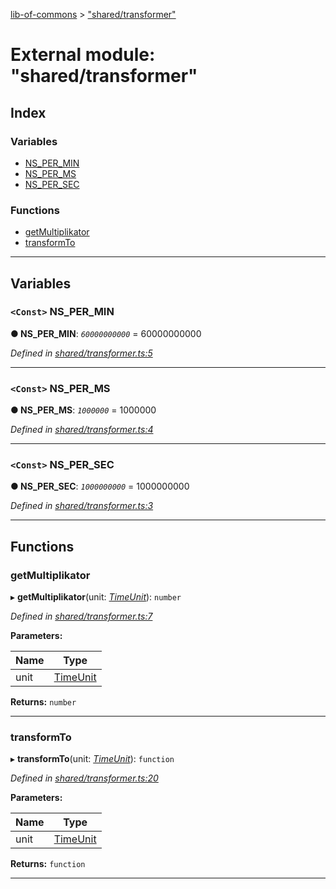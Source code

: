 [lib-of-commons](../README.md) > ["shared/transformer"](../modules/_shared_transformer_.md)

# External module: "shared/transformer"

## Index

### Variables

* [NS_PER_MIN](_shared_transformer_.md#ns_per_min)
* [NS_PER_MS](_shared_transformer_.md#ns_per_ms)
* [NS_PER_SEC](_shared_transformer_.md#ns_per_sec)

### Functions

* [getMultiplikator](_shared_transformer_.md#getmultiplikator)
* [transformTo](_shared_transformer_.md#transformto)

---

## Variables

<a id="ns_per_min"></a>

### `<Const>` NS_PER_MIN

**● NS_PER_MIN**: *`60000000000`* = 60000000000

*Defined in [shared/transformer.ts:5](https://github.com/Templum/Project-Toolbox/blob/0839fcc/lib/shared/transformer.ts#L5)*

___
<a id="ns_per_ms"></a>

### `<Const>` NS_PER_MS

**● NS_PER_MS**: *`1000000`* = 1000000

*Defined in [shared/transformer.ts:4](https://github.com/Templum/Project-Toolbox/blob/0839fcc/lib/shared/transformer.ts#L4)*

___
<a id="ns_per_sec"></a>

### `<Const>` NS_PER_SEC

**● NS_PER_SEC**: *`1000000000`* = 1000000000

*Defined in [shared/transformer.ts:3](https://github.com/Templum/Project-Toolbox/blob/0839fcc/lib/shared/transformer.ts#L3)*

___

## Functions

<a id="getmultiplikator"></a>

###  getMultiplikator

▸ **getMultiplikator**(unit: *[TimeUnit](../enums/_analytics_measure_.timeunit.md)*): `number`

*Defined in [shared/transformer.ts:7](https://github.com/Templum/Project-Toolbox/blob/0839fcc/lib/shared/transformer.ts#L7)*

**Parameters:**

| Name | Type |
| ------ | ------ |
| unit | [TimeUnit](../enums/_analytics_measure_.timeunit.md) |

**Returns:** `number`

___
<a id="transformto"></a>

###  transformTo

▸ **transformTo**(unit: *[TimeUnit](../enums/_analytics_measure_.timeunit.md)*): `function`

*Defined in [shared/transformer.ts:20](https://github.com/Templum/Project-Toolbox/blob/0839fcc/lib/shared/transformer.ts#L20)*

**Parameters:**

| Name | Type |
| ------ | ------ |
| unit | [TimeUnit](../enums/_analytics_measure_.timeunit.md) |

**Returns:** `function`

___

